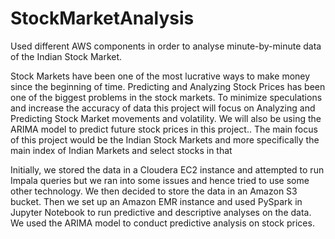 # StockMarketAnalysis
Used different AWS components in order to analyse minute-by-minute data of the Indian Stock Market. 

Stock Markets have been one of the most lucrative ways to make money since the beginning of time. Predicting and Analyzing Stock Prices has been one of the biggest problems in the stock markets. To minimize speculations and increase the accuracy of data this project will focus on Analyzing and Predicting Stock Market movements and volatility. We will also be using the ARIMA model to predict future stock prices in this project..
The main focus of this project would be the Indian Stock Markets and more specifically the main index of Indian Markets and select stocks in that

Initially, we stored the data in a Cloudera EC2 instance and attempted to run Impala queries but we ran into some issues and hence tried to use some other technology.
We then decided to store the data in an Amazon S3 bucket. Then we set up an Amazon EMR instance and used PySpark in Jupyter Notebook to run predictive and descriptive analyses on the data. We used the ARIMA model to conduct predictive analysis on stock prices.
